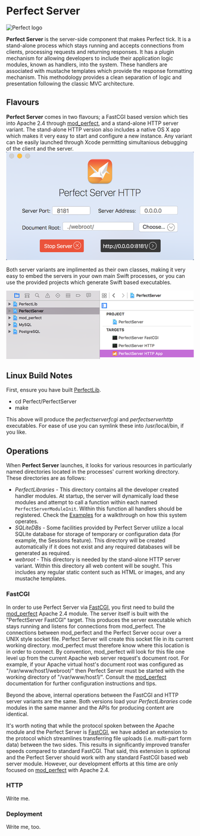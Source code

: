 # Perfect Server
![Perfect logo](https://www.perfect.org/images/icon_128x128.png)

**Perfect Server** is the server-side component that makes Perfect tick. It is a stand-alone process which stays running and accepts connections from clients, processing requests and returning responses. It has a plugin mechanism for allowing developers to include their application logic modules, known as handlers, into the system. These handlers are associated with mustache templates which provide the response formatting mechanism. This methodology provides a clean separation of logic and presentation following the classic MVC architecture.

## Flavours

**Perfect Server** comes in two flavours; a FastCGI based version which ties into Apache 2.4 through [mod_perfect](../Connectors/mod_perfect/#mod_perfect), and a stand-alone HTTP server variant. The stand-alone HTTP version also includes a native OS X app which makes it very easy to start and configure a new instance. Any variant can be easily launched through Xcode permitting simultanious debugging of the client and the server.
![Dev HTTP Window](SiteAssets/perfect_dev_http_window.png)

Both server variants are implimented as their own classes, making it very easy to embed the servers in your own main Swift processes, or you can use the provided projects which generate Swift based executables.

![Perfect Server Targets](SiteAssets/perfect_server_targets.png)

## Linux Build Notes
First, ensure you have built [PerfectLib](../PerfectLib/#perfectlib).

* cd Perfect/PerfectServer
* make

This above will produce the *perfectserverfcgi* and *perfectserverhttp* executables. For ease of use you can symlink these into /usr/local/bin, if you like.

## Operations
When **Perfect Server** launches, it looks for various resources in particularly named directories located in the processes' current working directory. These directories are as follows:

* *PerfectLibraries* - This directory contains all the developer created handler modules. At startup, the server will dynamically load these modules and attempt to call a function within each named `PerfectServerModuleInit`. Within this function all handlers should be registered. Check the [Examples](../Examples/#examples) for a walkthrough on how this system operates.
* *SQLiteDBs* - Some facilities provided by Perfect Server utilize a local SQLite database for storage of temporary or configuration data (for example, the Sessions feature). This directory will be created automatically if it does not exist and any required databases will be generated as required.
* *webroot* - This directory is needed by the stand-alone HTTP server variant. Within this directory all web content will be sought. This includes any regular static content such as HTML or images, and any mustache templates.

### FastCGI
In order to use Perfect Server via [FastCGI](http://www.fastcgi.com/), you first need to build the [mod_perfect](https://github.com/PerfectlySoft/Perfect/tree/master/Connectors/mod_perfect#mod_perfect) Apache 2.4 module. The server itself is built with the "PerfectServer FastCGI" target. This produces the server executable which stays running and listens for connections from mod_perfect. The connections between mod_perfect and the Perfect Server occur over a UNIX style socket file. Perfect Server will create this socket file in its current working directory. mod_perfect must therefore know where this location is in order to connect. By convention, mod_perfect will look for this file one level up from the current Apache web server request's document root. For example, if your Apache virtual host's document root was configured as "/var/www/host1/webroot/" then Perfect Server must be started with the working directory of "/var/www/host1/". Consult the [mod_perfect](https://github.com/PerfectlySoft/Perfect/tree/master/Connectors/mod_perfect#mod_perfect) documentation for further configuration instructions and tips.

Beyond the above, internal operations between the FastCGI and HTTP server variants are the same. Both versions load your *PerfectLibraries* code modules in the same manner and the APIs for producing content are identical.

It's worth noting that while the protocol spoken between the Apache module and the Perfect Server is [FastCGI](http://www.fastcgi.com/), we have added an extension to the protocol which streamlines transferring file uploads (i.e. multi-part form data) between the two sides. This results in significantly improved transfer speeds compared to standard FastCGI. That said, this extension is optional and the Perfect Server should work with any standard FastCGI based web server module. However, our development efforts at this time are only focused on [mod_perfect](https://github.com/PerfectlySoft/Perfect/tree/master/Connectors/mod_perfect#mod_perfect) with Apache 2.4.

### HTTP
Write me.

### Deployment
Write me, too.